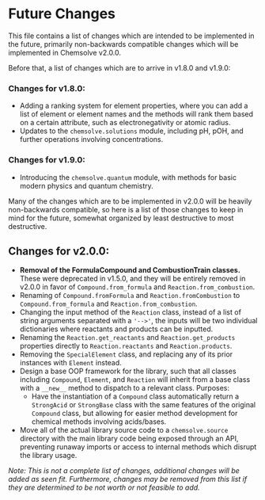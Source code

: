 # Future Changes

This file contains a list of changes which are intended to be implemented in the future, 
primarily non-backwards compatible changes which will be implemented in Chemsolve v2.0.0.

Before that, a list of changes which are to arrive in v1.8.0 and v1.9.0:

### Changes for v1.8.0:

- Adding a ranking system for element properties, where you can add a list of element or element 
names and the methods will rank them based on a certain attribute, such as electronegativity or atomic radius.
- Updates to the `chemsolve.solutions` module, including pH, pOH, and further operations involving concentrations.

### Changes for v1.9.0:
- Introducing the `chemsolve.quantum` module, with methods for basic modern physics and quantum chemistry.

Many of the changes which are to be implemented in v2.0.0 will be heavily non-backwards compatible, 
so here is a list of those changes to keep in mind for the future, somewhat organized by least destructive to most destructive.

## Changes for v2.0.0:
- **Removal of the FormulaCompound and CombustionTrain classes.** These were deprecated in v1.5.0, 
and they will be entirely removed in v2.0.0 in favor of `Compound.from_formula` and `Reaction.from_combustion`.
- Renaming of `Compound.fromFormula` and `Reaction.fromCombustion` to `Compound.from_formula` and `Reaction.from_combustion`.
- Changing the input method of the `Reaction` class, instead of a list of string arguments separated with a `'-->'`, the inputs
will be two individual dictionaries where reactants and products can be inputted. 
- Renaming the `Reaction.get_reactants` and `Reaction.get_products` properties directly to `Reaction.reactants` and `Reaction.products`.
- Removing the `SpecialElement` class, and replacing any of its prior instances with `Element` instead.
- Design a base OOP framework for the library, such that all classes including `Compound`, `Element`, and `Reaction` will inherit from a base class
with a `__new__` method to dispatch to a relevant class. Purposes:
    - Have the instantiation of a `Compound` class automatically return a `StrongAcid` or `StrongBase` class with the same features
    of the original `Compound` class, but allowing for easier method development for chemical methods involving acids/bases.
- Move all of the actual library source code to a `chemsolve.source` directory with the main library code being exposed through an API, preventing
runaway imports or access to internal methods which disrupt the library usage.

*Note: This is not a complete list of changes, additional changes will be added as seen fit. Furthermore, changes may be removed from 
this list if they are determined to be not worth or not feasible to add.* 